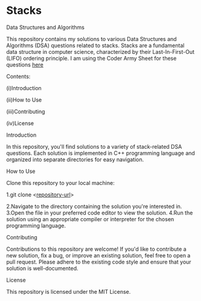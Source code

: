 # Stacks
Data Structures and Algorithms

This repository contains my solutions to various Data Structures and Algorithms (DSA) questions related to stacks. Stacks are a fundamental data structure in computer science, characterized by their Last-In-First-Out (LIFO) ordering principle. I am using the Coder Army Sheet for these questions [here](https://docs.google.com/spreadsheets/d/1Pud-vdSPhhljScynHvTUGRE5yxEV6dCMb45rOwoSt_Q/edit#gid=0)

Contents:

(i)Introduction

(ii)How to Use

(iii)Contributing

(iv)License

Introduction

In this repository, you'll find solutions to a variety of stack-related DSA questions. Each solution is implemented in C++ programming language and organized into separate directories for easy navigation.

How to Use

Clone this repository to your local machine:

1.git clone <[repository-url](https://github.com/HaniRawat/STACK)>

2.Navigate to the directory containing the solution you're interested in.
3.Open the file in your preferred code editor to view the solution.
4.Run the solution using an appropriate compiler or interpreter for the chosen programming language.

Contributing

Contributions to this repository are welcome! If you'd like to contribute a new solution, fix a bug, or improve an existing solution, feel free to open a pull request. Please adhere to the existing code style and ensure that your solution is well-documented.

License

This repository is licensed under the MIT License.
